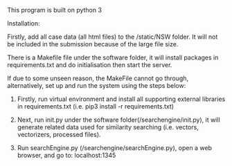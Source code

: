 This program is built on python 3

Installation:

Firstly, add all case data (all html files) to the /static/NSW folder. It will not be included in the submission because of the large file size.

There is a Makefile file under the software folder, it will install packages in requirements.txt and do initialisation then start the server. 


If due to some unseen reason, the MakeFile cannot go through, alternatively, set up and run the system using the steps below:

1. Firstly, run virtual environment and install all supporting external libraries in requirements.txt (i.e. pip3 install -r requirements.txt)

2. Next, run init.py under the software folder(/searchengine/init.py), it will generate related data used for similarity searching (i.e. vectors, vectorizers, processed files).

3. Run searchEngine.py (/searchengine/searchEngine.py), open a web browser, and go to: localhost:1345